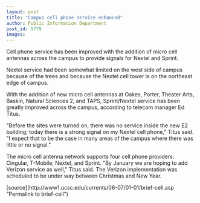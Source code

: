 ```yaml
---
layout: post
title: "Campus cell phone service enhanced"
author: Public Information Department
post_id: 5779
images:
---
```


<a name="content" id="content"></a>
<p>
  Cell phone service has been improved with the addition of micro cell antennas across the campus to provide signals for Nextel and Sprint.
</p>
<p>
  Nextel service had been somewhat limited on the west side of campus because of the trees and because the Nextel cell tower is on the northeast edge of campus.
</p>
<p>
  With the addition of new micro cell antennas at Oakes, Porter, Theater Arts, Baskin, Natural Sciences 2, and TAPS, Sprint/Nextel service has been greatly improved across the campus, according to telecom manager Ed Titus.
</p>
<p>
  "Before the sites were turned on, there was no service inside the new E2 building; today there is a strong signal on my Nextel cell phone," Titus said. "I expect that to be the case in many areas of the campus where there was little or no signal."
</p>
<p>
  The micro cell antenna network supports four cell phone providers: Cingular, T-Mobile, Nextel, and Sprint. "By January we are hoping to add Verizon service as well," Titus said. The Verizon implementation was scheduled to be under way between Christmas and New Year.<br>
</p>
[source](http://www1.ucsc.edu/currents/06-07/01-01/brief-cell.asp "Permalink to brief-cell")
